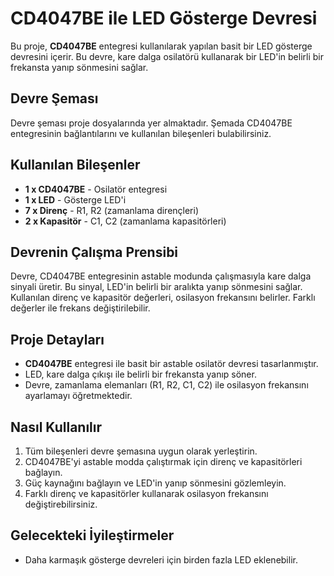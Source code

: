 # CD4047BE ile LED Gösterge Devresi

Bu proje, **CD4047BE** entegresi kullanılarak yapılan basit bir LED gösterge devresini içerir. Bu devre, kare dalga osilatörü kullanarak bir LED'in belirli bir frekansta yanıp sönmesini sağlar.

## Devre Şeması

Devre şeması proje dosyalarında yer almaktadır. Şemada CD4047BE entegresinin bağlantılarını ve kullanılan bileşenleri bulabilirsiniz.

## Kullanılan Bileşenler

- **1 x CD4047BE** - Osilatör entegresi
- **1 x LED** - Gösterge LED'i
- **7 x Direnç** - R1, R2 (zamanlama dirençleri)
- **2 x Kapasitör** - C1, C2 (zamanlama kapasitörleri)

## Devrenin Çalışma Prensibi

Devre, CD4047BE entegresinin astable modunda çalışmasıyla kare dalga sinyali üretir. Bu sinyal, LED'in belirli bir aralıkta yanıp sönmesini sağlar. Kullanılan direnç ve kapasitör değerleri, osilasyon frekansını belirler. Farklı değerler ile frekans değiştirilebilir.

## Proje Detayları

- **CD4047BE** entegresi ile basit bir astable osilatör devresi tasarlanmıştır.
- LED, kare dalga çıkışı ile belirli bir frekansta yanıp söner.
- Devre, zamanlama elemanları (R1, R2, C1, C2) ile osilasyon frekansını ayarlamayı öğretmektedir.

## Nasıl Kullanılır

1. Tüm bileşenleri devre şemasına uygun olarak yerleştirin.
2. CD4047BE'yi astable modda çalıştırmak için direnç ve kapasitörleri bağlayın.
3. Güç kaynağını bağlayın ve LED'in yanıp sönmesini gözlemleyin.
4. Farklı direnç ve kapasitörler kullanarak osilasyon frekansını değiştirebilirsiniz.

## Gelecekteki İyileştirmeler

- Daha karmaşık gösterge devreleri için birden fazla LED eklenebilir.

